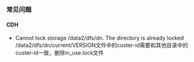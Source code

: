 ### 常见问题
#### CDH
 + Cannot lock storage /data2/dfs/dn. The directory is already locked
   /data2/dfs/dn/current/VERSION文件中的custer-id需要和其他目录中的custer-id一致，删除in_use.lock文件 
 
